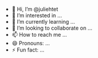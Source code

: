 - 👋 Hi, I’m @juliehtet
- 👀 I’m interested in ...
- 🌱 I’m currently learning ...
- 💞️ I’m looking to collaborate on ...
- 📫 How to reach me ...
- 😄 Pronouns: ...
- ⚡ Fun fact: ...

<!---
juliehtet/juliehtet is a ✨ special ✨ repository because its `README.md` (this file) appears on your GitHub profile.
You can click the Preview link to take a look at your changes.
--->
